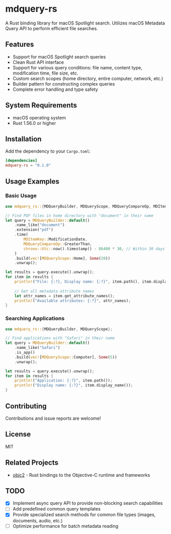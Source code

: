 # mdquery-rs

A Rust binding library for macOS Spotlight search. Utilizes macOS Metadata Query API to perform efficient file searches.

## Features

- Support for macOS Spotlight search queries
- Clean Rust API interface
- Support for various query conditions: file name, content type, modification time, file size, etc.
- Custom search scopes (home directory, entire computer, network, etc.)
- Builder pattern for constructing complex queries
- Complete error handling and type safety

## System Requirements

- macOS operating system
- Rust 1.56.0 or higher

## Installation

Add the dependency to your `Cargo.toml`:

```toml
[dependencies]
mdquery-rs = "0.1.0"
```

## Usage Examples

### Basic Usage

```rust
use mdquery_rs::{MDQueryBuilder, MDQueryScope, MDQueryCompareOp, MDItemKey};

// Find PDF files in home directory with "document" in their name
let query = MDQueryBuilder::default()
    .name_like("document")
    .extension("pdf")
    .time(
        MDItemKey::ModificationDate,
        MDQueryCompareOp::GreaterThan,
        chrono::Utc::now().timestamp() - 86400 * 30, // Within 30 days
    )
    .build(vec![MDQueryScope::Home], Some(20))
    .unwrap();

let results = query.execute().unwrap();
for item in results {
    println!("File: {:?}, Display name: {:?}", item.path(), item.display_name());
    
    // Get all metadata attribute names
    let attr_names = item.get_attribute_names();
    println!("Available attributes: {:?}", attr_names);
}
```

### Searching Applications

```rust
use mdquery_rs::{MDQueryBuilder, MDQueryScope};

// Find applications with "Safari" in their name
let query = MDQueryBuilder::default()
    .name_like("Safari")
    .is_app()
    .build(vec![MDQueryScope::Computer], Some(5))
    .unwrap();

let results = query.execute().unwrap();
for item in results {
    println!("Application: {:?}", item.path());
    println!("Display name: {:?}", item.display_name());
}
```

## Contributing

Contributions and issue reports are welcome!

## License

MIT

## Related Projects

- [objc2](https://github.com/madsmtm/objc2) - Rust bindings to the Objective-C runtime and frameworks

## TODO

- [x] Implement async query API to provide non-blocking search capabilities
- [ ] Add predefined common query templates
- [x] Provide specialized search methods for common file types (images, documents, audio, etc.)
- [ ] Optimize performance for batch metadata reading
